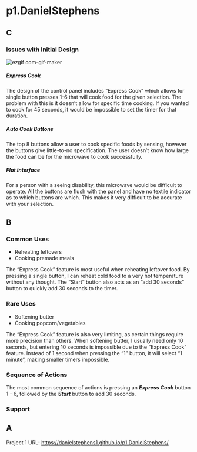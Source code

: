 # p1.DanielStephens

## C
### Issues with Initial Design

![ezgif com-gif-maker](https://user-images.githubusercontent.com/49926015/109436941-e2897e80-79e7-11eb-8653-e1ff305e66e7.gif)


##### Express Cook
The design of the control panel includes “Express Cook” which allows for single button presses 1-6 that will cook food for the given selection. The problem with this is it doesn’t allow for specific time cooking. If you wanted to cook for 45 seconds, it would be impossible to set the timer for that duration.

##### Auto Cook Buttons
The top 8 buttons allow a user to cook specific foods by sensing, however the buttons give little-to-no specification. The user doesn’t know how large the food can be for the microwave to cook successfully. 

##### Flat Interface
For a person with a seeing disability, this microwave would be difficult to operate. All the buttons are flush with the panel and have no textile indicator as to which buttons are which. This makes it very difficult to be accurate with your selection.
## B
### Common Uses
- Reheating leftovers
- Cooking premade meals

The “Express Cook” feature is most useful when reheating leftover food. By pressing a single button, I can reheat cold food to a very hot temperature without any thought. The “Start” button also acts as an “add 30 seconds” button to quickly add 30 seconds to the timer.

### Rare Uses
- Softening butter
- Cooking popcorn/vegetables

The “Express Cook” feature is also very limiting, as certain things require more precision than others. When softening butter, I usually need only 10 seconds, but entering 10 seconds is impossible due to the “Express Cook” feature. Instead of 1 second when pressing the “1” button, it will select “1 minute”, making smaller timers impossible.

### Sequence of Actions
The most common sequence of actions is pressing an **_Express Cook_** button 1 - 6, followed by the **_Start_** button to add 30 seconds. 

### Support


## A

Project 1 URL: https://danielstephens1.github.io/p1.DanielStephens/

